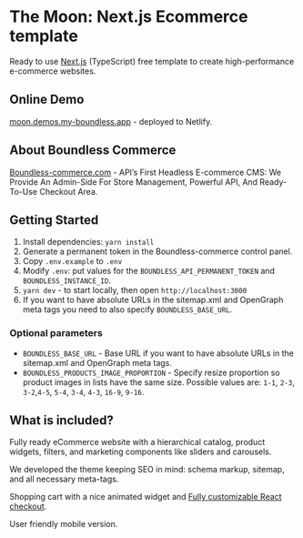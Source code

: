 # The Moon: Next.js Ecommerce template

Ready to use [Next.js](https://nextjs.org) (TypeScript) free template to create  high-performance 
e-commerce websites.

## Online Demo

[moon.demos.my-boundless.app](https://moon.demos.my-boundless.app/) - deployed to Netlify.

## About Boundless Commerce

[Boundless-commerce.com](https://boundless-commerce.com/) - API’s First Headless E-commerce CMS: We Provide An 
Admin-Side For Store Management, Powerful API, And Ready-To-Use Checkout Area.

## Getting Started

1. Install dependencies: `yarn install`
2. Generate a permanent token in the Boundless-commerce control panel.
3. Copy `.env.example` to `.env`
4. Modify `.env`: put values for the `BOUNDLESS_API_PERMANENT_TOKEN` and `BOUNDLESS_INSTANCE_ID`.
5. `yarn dev` - to start locally, then open `http://localhost:3000`
6. If you want to have absolute URLs in the sitemap.xml and OpenGraph meta tags 
you need to also specify `BOUNDLESS_BASE_URL`.

### Optional parameters

- `BOUNDLESS_BASE_URL` - Base URL if you want to have absolute 
URLs in the sitemap.xml and OpenGraph meta tags.
- `BOUNDLESS_PRODUCTS_IMAGE_PROPORTION` - Specify resize proportion so product images in lists have 
the same size. Possible values are: `1-1`, `2-3`, `3-2`,`4-5`, `5-4`, `3-4`, `4-3`, `16-9`, `9-16`.

## What is included?

Fully ready eCommerce website with a hierarchical catalog, product widgets, 
filters, and marketing components like sliders and carousels.

We developed the theme keeping SEO in mind: schema markup, sitemap, and 
all necessary meta-tags.

Shopping cart with a nice animated widget and [Fully customizable React checkout](https://github.com/kirill-zhirnov/boundless-checkout-react).

User friendly mobile version.